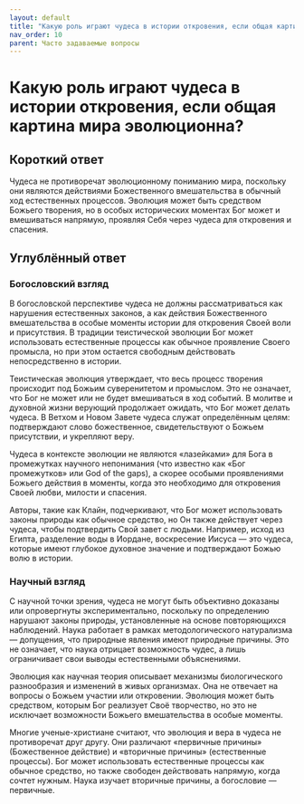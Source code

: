 ```yaml
---
layout: default
title: "Какую роль играют чудеса в истории откровения, если общая картина мира эволюционна?"
nav_order: 10
parent: Часто задаваемые вопросы
---
```


# Какую роль играют чудеса в истории откровения, если общая картина мира эволюционна?

## Короткий ответ

Чудеса не противоречат эволюционному пониманию мира, поскольку они являются действиями Божественного вмешательства в обычный ход естественных процессов. Эволюция может быть средством Божьего творения, но в особых исторических моментах Бог может и вмешиваться напрямую, проявляя Себя через чудеса для откровения и спасения.

## Углублённый ответ

### Богословский взгляд

В богословской перспективе чудеса не должны рассматриваться как нарушения естественных законов, а как действия Божественного вмешательства в особые моменты истории для откровения Своей воли и присутствия. В традиции теистической эволюции Бог может использовать естественные процессы как обычное проявление Своего промысла, но при этом остается свободным действовать непосредственно в истории.

Теистическая эволюция утверждает, что весь процесс творения происходит под Божьим суверенитетом и промыслом. Это не означает, что Бог не может или не будет вмешиваться в ход событий. В молитве и духовной жизни верующий продолжает ожидать, что Бог может делать чудеса. В Ветхом и Новом Завете чудеса служат определённым целям: подтверждают слово божественное, свидетельствуют о Божьем присутствии, и укрепляют веру.

Чудеса в контексте эволюции не являются «лазейками» для Бога в промежутках научного непонимания (что известно как «Бог промежутков» или God of the gaps), а скорее особыми проявлениями Божьего действия в моменты, когда это необходимо для откровения Своей любви, милости и спасения.

Авторы, такие как Клайн, подчеркивают, что Бог может использовать законы природы как обычное средство, но Он также действует через чудеса, чтобы подтвердить Свой завет с людьми. Например, исход из Египта, разделение воды в Иордане, воскресение Иисуса — это чудеса, которые имеют глубокое духовное значение и подтверждают Божью волю в истории.

### Научный взгляд

С научной точки зрения, чудеса не могут быть объективно доказаны или опровергнуты экспериментально, поскольку по определению нарушают законы природы, установленные на основе повторяющихся наблюдений. Наука работает в рамках методологического натурализма — допущения, что природные явления имеют природные причины. Это не означает, что наука отрицает возможность чудес, а лишь ограничивает свои выводы естественными объяснениями.

Эволюция как научная теория описывает механизмы биологического разнообразия и изменений в живых организмах. Она не отвечает на вопросы о Божьем участии или откровении. Эволюция может быть средством, которым Бог реализует Своё творчество, но это не исключает возможности Божьего вмешательства в особые моменты.

Многие ученые-христиане считают, что эволюция и вера в чудеса не противоречат друг другу. Они различают «первичные причины» (Божественное действие) и «вторичные причины» (естественные процессы). Бог может использовать естественные процессы как обычное средство, но также свободен действовать напрямую, когда сочтет нужным. Наука изучает вторичные причины, а богословие — первичные.

</content>